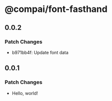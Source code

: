 # @compai/font-fasthand

## 0.0.2

### Patch Changes

- b971bb4f: Update font data

## 0.0.1

### Patch Changes

- Hello, world!
